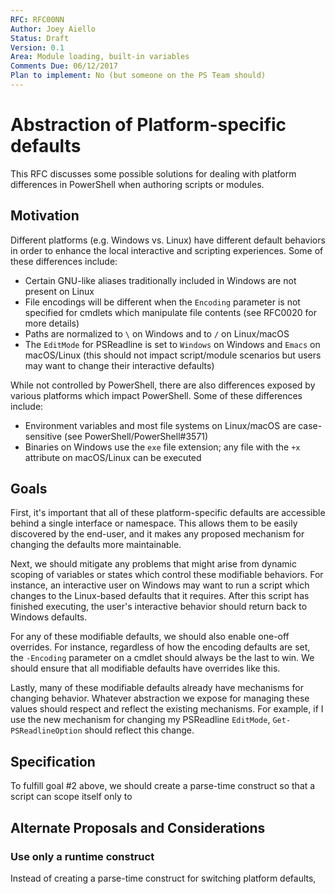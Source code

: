```yaml
---
RFC: RFC00NN
Author: Joey Aiello
Status: Draft
Version: 0.1
Area: Module loading, built-in variables
Comments Due: 06/12/2017
Plan to implement: No (but someone on the PS Team should)
---
```


# Abstraction of Platform-specific defaults

This RFC discusses some possible solutions for dealing with platform differences in PowerShell when authoring scripts or modules.

## Motivation

Different platforms (e.g. Windows vs. Linux) have different default behaviors in order to enhance the local interactive and scripting experiences.
Some of these differences include:

- Certain GNU-like aliases traditionally included in Windows are not present on Linux
- File encodings will be different when the `Encoding` parameter is not specified for cmdlets which manipulate file contents
(see RFC0020 for more details)
- Paths are normalized to `\` on Windows and to `/` on Linux/macOS
- The `EditMode` for PSReadline is set to `Windows` on Windows and `Emacs` on macOS/Linux 
(this should not impact script/module scenarios but users may want to change their interactive defaults)

While not controlled by PowerShell, there are also differences exposed by various platforms which impact PowerShell.
Some of these differences include:

- Environment variables and most file systems on Linux/macOS are case-sensitive
(see PowerShell/PowerShell#3571)
- Binaries on Windows use the `exe` file extension; any file with the `+x` attribute on macOS/Linux can be executed

## Goals

First, it's important that all of these platform-specific defaults are accessible behind a single interface or namespace.
This allows them to be easily discovered by the end-user, and it makes any proposed mechanism for changing the defaults more maintainable.

Next, we should mitigate any problems that might arise from dynamic scoping of variables or states which control these modifiable behaviors.
For instance, an interactive user on Windows may want to run a script which changes to the Linux-based defaults that it requires.
After this script has finished executing, the user's interactive behavior should return back to Windows defaults.

For any of these modifiable defaults, we should also enable one-off overrides.
For instance, regardless of how the encoding defaults are set, the `-Encoding` parameter on a cmdlet should always be the last to win.
We should ensure that all modifiable defaults have overrides like this.

Lastly, many of these modifiable defaults already have mechanisms for changing behavior.
Whatever abstraction we expose for managing these values should respect and reflect the existing mechanisms.
For example, if I use the new mechanism for changing my PSReadline `EditMode`, `Get-PSReadlineOption` should reflect this change.

## Specification

To fulfill goal #2 above, we should create a parse-time construct so that a script can scope itself only to 

## Alternate Proposals and Considerations

### Use only a runtime construct

Instead of creating a parse-time construct for switching platform defaults, 